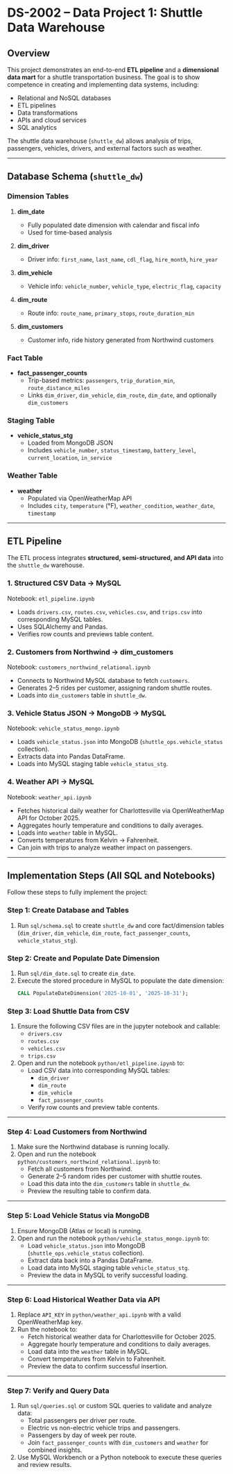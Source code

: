 # DS-2002 – Data Project 1: Shuttle Data Warehouse

## Overview

This project demonstrates an end-to-end **ETL pipeline** and a **dimensional data mart** for a shuttle transportation business. The goal is to show competence in creating and implementing data systems, including:

- Relational and NoSQL databases
- ETL pipelines
- Data transformations
- APIs and cloud services
- SQL analytics

The shuttle data warehouse (`shuttle_dw`) allows analysis of trips, passengers, vehicles, drivers, and external factors such as weather.

---

## Database Schema (`shuttle_dw`)

### Dimension Tables

1. **dim_date**  
   - Fully populated date dimension with calendar and fiscal info  
   - Used for time-based analysis

2. **dim_driver**  
   - Driver info: `first_name`, `last_name`, `cdl_flag`, `hire_month`, `hire_year`

3. **dim_vehicle**  
   - Vehicle info: `vehicle_number`, `vehicle_type`, `electric_flag`, `capacity`

4. **dim_route**  
   - Route info: `route_name`, `primary_stops`, `route_duration_min`

5. **dim_customers**  
   - Customer info, ride history generated from Northwind customers

### Fact Table

- **fact_passenger_counts**
  - Trip-based metrics: `passengers`, `trip_duration_min`, `route_distance_miles`
  - Links `dim_driver`, `dim_vehicle`, `dim_route`, `dim_date`, and optionally `dim_customers`

### Staging Table

- **vehicle_status_stg**  
  - Loaded from MongoDB JSON
  - Includes `vehicle_number`, `status_timestamp`, `battery_level`, `current_location`, `in_service`

### Weather Table

- **weather**  
  - Populated via OpenWeatherMap API
  - Includes `city`, `temperature` (°F), `weather_condition`, `weather_date`, `timestamp`

---

## ETL Pipeline

The ETL process integrates **structured, semi-structured, and API data** into the `shuttle_dw` warehouse.

### 1. Structured CSV Data → MySQL
Notebook: `etl_pipeline.ipynb`

- Loads `drivers.csv`, `routes.csv`, `vehicles.csv`, and `trips.csv` into corresponding MySQL tables.
- Uses SQLAlchemy and Pandas.
- Verifies row counts and previews table content.

### 2. Customers from Northwind → dim_customers
Notebook: `customers_northwind_relational.ipynb`

- Connects to Northwind MySQL database to fetch `customers`.
- Generates 2–5 rides per customer, assigning random shuttle routes.
- Loads into `dim_customers` table in `shuttle_dw`.

### 3. Vehicle Status JSON → MongoDB → MySQL
Notebook: `vehicle_status_mongo.ipynb`

- Loads `vehicle_status.json` into MongoDB (`shuttle_ops.vehicle_status` collection).
- Extracts data into Pandas DataFrame.
- Loads into MySQL staging table `vehicle_status_stg`.

### 4. Weather API → MySQL
Notebook: `weather_api.ipynb`

- Fetches historical daily weather for Charlottesville via OpenWeatherMap API for October 2025.
- Aggregates hourly temperature and conditions to daily averages.
- Loads into `weather` table in MySQL.
- Converts temperatures from Kelvin → Fahrenheit.
- Can join with trips to analyze weather impact on passengers.

---

## Implementation Steps (All SQL and Notebooks)

Follow these steps to fully implement the project:

### Step 1: Create Database and Tables
1. Run `sql/schema.sql` to create `shuttle_dw` and core fact/dimension tables (`dim_driver`, `dim_vehicle`, `dim_route`, `fact_passenger_counts`, `vehicle_status_stg`).

### Step 2: Create and Populate Date Dimension
1. Run `sql/dim_date.sql` to create `dim_date`.
2. Execute the stored procedure in MySQL to populate the date dimension:
   ```sql
   CALL PopulateDateDimension('2025-10-01', '2025-10-31');
   
### Step 3: Load Shuttle Data from CSV
1. Ensure the following CSV files are in the jupyter notebook and callable:
   - `drivers.csv`
   - `routes.csv`
   - `vehicles.csv`
   - `trips.csv`
2. Open and run the notebook `python/etl_pipeline.ipynb` to:
   - Load CSV data into corresponding MySQL tables:
     - `dim_driver`
     - `dim_route`
     - `dim_vehicle`
     - `fact_passenger_counts`
   - Verify row counts and preview table contents.

---

### Step 4: Load Customers from Northwind
1. Make sure the Northwind database is running locally.
2. Open and run the notebook `python/customers_northwind_relational.ipynb` to:
   - Fetch all customers from Northwind.
   - Generate 2–5 random rides per customer with shuttle routes.
   - Load this data into the `dim_customers` table in `shuttle_dw`.
   - Preview the resulting table to confirm data.

---

### Step 5: Load Vehicle Status via MongoDB
1. Ensure MongoDB (Atlas or local) is running.
2. Open and run the notebook `python/vehicle_status_mongo.ipynb` to:
   - Load `vehicle_status.json` into MongoDB (`shuttle_ops.vehicle_status` collection).
   - Extract data back into a Pandas DataFrame.
   - Load data into MySQL staging table `vehicle_status_stg`.
   - Preview the data in MySQL to verify successful loading.

---

### Step 6: Load Historical Weather Data via API
1. Replace `API_KEY` in `python/weather_api.ipynb` with a valid OpenWeatherMap key.
2. Run the notebook to:
   - Fetch historical weather data for Charlottesville for October 2025.
   - Aggregate hourly temperature and conditions to daily averages.
   - Load data into the `weather` table in MySQL.
   - Convert temperatures from Kelvin to Fahrenheit.
   - Preview the data to confirm successful insertion.

---

### Step 7: Verify and Query Data
1. Run `sql/queries.sql` or custom SQL queries to validate and analyze data:
   - Total passengers per driver per route.
   - Electric vs non-electric vehicle trips and passengers.
   - Passengers by day of week per route.
   - Join `fact_passenger_counts` with `dim_customers` and `weather` for combined insights.
2. Use MySQL Workbench or a Python notebook to execute these queries and review results.
